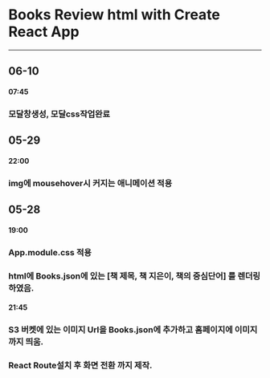 # Books Review html with Create React App
<hr></hr>

## 06-10
#### 07:45
### 모달창생성, 모달css작업완료

## 05-29
#### 22:00
### img에 mousehover시 커지는 애니메이션 적용



## 05-28
#### 19:00
### App.module.css 적용<br>
### html에 Books.json에 있는 [책 제목, 책 지은이, 책의 중심단어] 를 렌더링 하였음.

#### 21:45
### S3 버켓에 있는 이미지 Url을 Books.json에 추가하고 홈페이지에 이미지까지 띄움.
### React Route설치 후 화면 전환 까지 제작.

 
 
